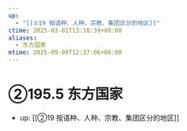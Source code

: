```yaml
---
up:
  - "[[②19 按语种、人种、宗教、集团区分的地区]]"
ctime: 2025-03-01T13:10:39+08:00
aliases:
  - 东方国家
mtime: 2025-09-09T12:37:06+08:00
---
```


# ②195.5 东方国家

- up: [[②19 按语种、人种、宗教、集团区分的地区]]
